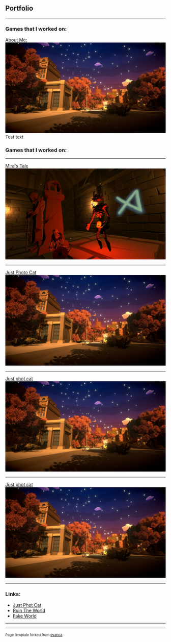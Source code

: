 ## Portfolio

---

### Games that I worked on: 

[About Me:](/sample_page)
<img src="images/Photo_Cat_Picture.png?raw=true"/>
Test text

### Games that I worked on:

---
[Mira's Tale](/pdf/sample_presentation.pdf)
<img src="images/Miras_Tale_Picture.png?raw=true"/>

---
[Just Photo Cat](http://example.com/)
<img src="images/Photo_Cat_Picture.png?raw=true"/>

---

[Just phot cat](/sample_page)
<img src="images/Photo_Cat_Picture.png?raw=true"/>

---

[Just phot cat](/sample_page)
<img src="images/Photo_Cat_Picture.png?raw=true"/>

---


### Links:

- [Just Phot Cat](https://raven-insights.itch.io/just-photo-cat)
- [Ruin The World](https://thedynamitepriest.itch.io/ruin-the-world)
- [Fake World](https://thedynamitepriest.itch.io/fake-world)

---




---
<p style="font-size:11px">Page template forked from <a href="https://github.com/evanca/quick-portfolio">evanca</a></p>
<!-- Remove above link if you don't want to attibute -->
